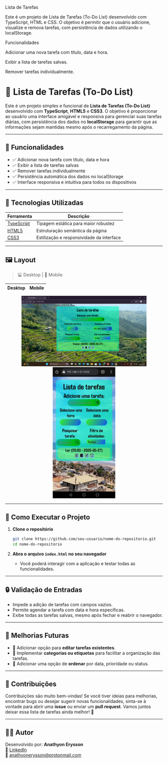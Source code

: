 Lista de Tarefas

Este é um projeto de Lista de Tarefas (To-Do List) desenvolvido com TypeScript, HTML e CSS. O objetivo é permitir que o usuário adicione, visualize e remova tarefas, com persistência de dados utilizando o localStorage.

Funcionalidades

Adicionar uma nova tarefa com título, data e hora.

Exibir a lista de tarefas salvas.

Remover tarefas individualmente.

# 📝 Lista de Tarefas (To-Do List)

Este é um projeto simples e funcional de **Lista de Tarefas (To-Do List)** desenvolvido com **TypeScript**, **HTML5** e **CSS3**. O objetivo é proporcionar ao usuário uma interface amigável e responsiva para gerenciar suas tarefas diárias, com persistência dos dados no **localStorage** para garantir que as informações sejam mantidas mesmo após o recarregamento da página.

---

## 📌 Funcionalidades

- ✅ Adicionar nova tarefa com título, data e hora
- ✅ Exibir a lista de tarefas salvas
- ✅ Remover tarefas individualmente
- ✅ Persistência automática dos dados no localStorage
- ✅ Interface responsiva e intuitiva para todos os dispositivos

---

## 🧪 Tecnologias Utilizadas

| Ferramenta | Descrição |
|------------|-----------|
| [TypeScript](https://www.typescriptlang.org/) | Tipagem estática para maior robustez |
| [HTML5](https://developer.mozilla.org/pt-BR/docs/Web/HTML) | Estruturação semântica da página |
| [CSS3](https://developer.mozilla.org/pt-BR/docs/Web/CSS) | Estilização e responsividade da interface |

---

## 🖼️ Layout

> 💻 Desktop | 📱 Mobile  

| Desktop             | Mobile              |
|---------------------|---------------------|
<div align="center"> <img src="./assets/todo-desktop.png.png" width="400" alt="Versão Desktop" /> <img src="./assets/todo-mobile.jpg.jpg" width="200" alt="Versão Mobile" /> </div>


---

## 🚀 Como Executar o Projeto

1. **Clone o repositório**
   ```bash
   git clone https://github.com/seu-usuario/nome-do-repositorio.git
   cd nome-do-repositorio
   ```

2. **Abra o arquivo `index.html` no seu navegador**
   - Você poderá interagir com a aplicação e testar todas as funcionalidades.

---

## 🔒 Validação de Entradas

- Impede a adição de tarefas com campos vazios.
- Permite agendar a tarefa com data e hora específicas.
- Exibe todas as tarefas salvas, mesmo após fechar e reabrir o navegador.

---

## 🔄 Melhorias Futuras

- 🔨 Adicionar opção para **editar tarefas existentes**.
- 🔨 Implementar **categorias ou etiquetas** para facilitar a organização das tarefas.
- 🔨 Adicionar uma opção de **ordenar** por data, prioridade ou status.

---

## 🤝 Contribuições

Contribuições são muito bem-vindas! Se você tiver ideias para melhorias, encontrar bugs ou desejar sugerir novas funcionalidades, sinta-se à vontade para abrir uma **issue** ou enviar um **pull request**. Vamos juntos deixar essa lista de tarefas ainda melhor! 🚀

---

## 🧑‍💻 Autor

Desenvolvido por: **Anathyon Erysson**  
💼 [LinkedIn](https://www.linkedin.com/in/anathyonerysson/)  
📧 anathyonerysson@protonmail.com

